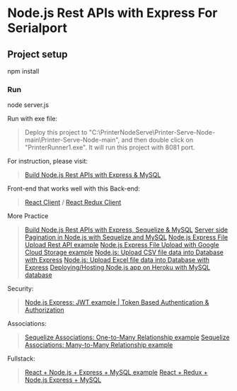 # Node.js Rest APIs with Express For Serialport


## Project setup

npm install

### Run

node server.js


Run with exe file:
> Deploy this project to "C:\PrinterNodeServe\Printer-Serve-Node-main\Printer-Serve-Node-main", and then double click on "PrinterRunner1.exe".
It will run this project with 8081 port.

For instruction, please visit:
> [Build Node.js Rest APIs with Express & MySQL](https://www.bezkoder.com/node-js-rest-api-express-mysql/)

Front-end that works well with this Back-end:
> [React Client](https://www.bezkoder.com/react-crud-web-api/) / [React Redux Client](https://www.bezkoder.com/react-redux-crud-example/)

More Practice
> [Build Node.js Rest APIs with Express, Sequelize & MySQL](https://www.bezkoder.com/node-js-express-sequelize-mysql/)
> [Server side Pagination in Node.js with Sequelize and MySQL](https://www.bezkoder.com/node-js-sequelize-pagination-mysql/)
> [Node.js Express File Upload Rest API example](https://www.bezkoder.com/node-js-express-file-upload/)
> [Node.js Express File Upload with Google Cloud Storage example](https://www.bezkoder.com/google-cloud-storage-nodejs-upload-file/)
> [Node.js: Upload CSV file data into Database with Express](https://www.bezkoder.com/node-js-upload-csv-file-database/)
> [Node.js: Upload Excel file data into Database with Express](https://www.bezkoder.com/node-js-upload-excel-file-database/)
> [Deploying/Hosting Node.js app on Heroku with MySQL database](https://www.bezkoder.com/deploy-node-js-app-heroku-cleardb-mysql/)

Security:
> [Node.js Express: JWT example | Token Based Authentication & Authorization](https://www.bezkoder.com/node-js-jwt-authentication-mysql/)

Associations:
> [Sequelize Associations: One-to-Many Relationship example](https://www.bezkoder.com/sequelize-associate-one-to-many/)
> [Sequelize Associations: Many-to-Many Relationship example](https://www.bezkoder.com/sequelize-associate-many-to-many/)

Fullstack:
> [React + Node.js + Express + MySQL example](https://www.bezkoder.com/react-node-express-mysql/)
> [React + Redux + Node.js Express + MySQL](https://www.bezkoder.com/react-redux-mysql-crud/)
